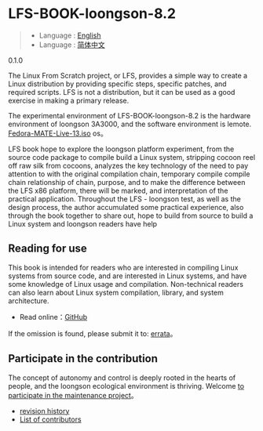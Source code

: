 # LFS-BOOK-loongson-8.2 
> * Language : [English](README.md)
> * Language : [简体中文](zh-cn/README.md)

0.1.0

The Linux From Scratch project, or LFS, provides a simple way to create a Linux distribution by providing specific steps, specific patches, and required scripts. LFS is not a distribution, but it can be used as a good exercise in making a primary release.

The experimental environment of LFS-BOOK-loongson-8.2 is the hardware environment of loongson 3A3000, and the software environment is lemote. [Fedora-MATE-Live-13.iso](http://mirror.lemote.com/fedora/live/Fedora-MATE-Live-13.iso) os。

LFS book hope to explore the loongson platform experiment, from the source code package to compile build a Linux system, stripping cocoon reel off raw silk from cocoons, analyzes the key technology of the need to pay attention to with the original compilation chain, temporary compile compile chain relationship of chain, purpose, and to make the difference between the LFS x86 platform, there will be marked, and interpretation of the practical application. Throughout the LFS - loongson test, as well as the design process, the author accumulated some practical experience, also through the book together to share out, hope to build from source to build a Linux system and loongson readers have help

## Reading for use
This book is intended for readers who are interested in compiling Linux systems from source code, and are interested in Linux systems, and have some knowledge of Linux usage and compilation. Non-technical readers can also learn about Linux system compilation, library, and system architecture.

* Read online：[GitHub](https://github.com/lina-not-linus/LFS-BOOK-loongson/blob/master/SUMMARY.md)

If the omission is found, please submit it to: [errata](https://github.com/lina-not-linus/LFS-BOOK-loongson/wiki/%E3%80%8ALFS-BOOK-loongson-8.2-version%E3%80%8B%E5%8B%98%E8%AF%AF%E8%A1%A8)。

## Participate in the contribution
The concept of autonomy and control is deeply rooted in the hearts of people, and the loongson ecological environment is thriving. Welcome [to participate in the maintenance project](contribute.md)。

* [revision history](revision.md)
* [List of contributors](https://github.com/lina-not-linus/LFS-BOOK-loongson/graphs/contributors)











